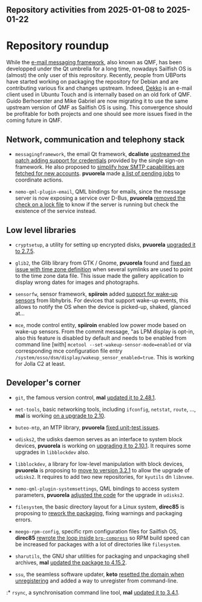 Repository activities from 2025-01-08 to 2025-01-22
---------------------------------------------------

# Repository roundup

While the [e-mail messaging framework](https://codereview.qt-project.org/q/project:qt-labs/messagingframework), also known as QMF, has been developped under the Qt umbrella for a long time, nowadays Sailfish OS is (almost) the only user of this reprository. Recently, people from UBPorts have started working on packaging the repository for Debian and are contributing various fix and changes upstream. Indeed, [Dekko](https://www.google.com/url?q=https://open-store.io/app/dekko2.dekkoproject) is an e-mail client used in Ubuntu Touch and is internally based on an old fork of QMF. Guido Berhoerster and Mike Gabriel are now migrating it to use the same upstream version of QMF as Sailfish OS is using. This convergence should be profitable for both projects and one should see more issues fixed in the coming future in QMF.

## Network, communication and telephony stack

* `messagingframework`, the email Qt framework, **dcaliste** [upstreamed the patch adding support for credentials](https://github.com/sailfishos/messagingframework/pull/20) provided by the single sign-on framework. He also proposed to [simplify how SMTP capabilities are fetched for new accounts](https://github.com/sailfishos/messagingframework/pull/28). **pvuorela** made [a list of pending jobs](https://github.com/sailfishos/messagingframework/issues/29) to coordinate actions.

* `nemo-qml-plugin-email`, QML bindings for emails, since the message server is now exposing a service over D-Bus, **pvuorela** [removed the check on a lock file](https://github.com/sailfishos/nemo-qml-plugin-email/pull/24) to know if the server is running but check the existence of the service instead.

## Low level libraries

* `cryptsetup`, a utility for setting up encrypted disks, **pvuorela** [upgraded it to 2.7.5](https://github.com/sailfishos/cryptsetup/pull/2).

* `glib2`, the Glib library from GTK / Gnome, **pvuorela** found and [fixed an issue with time zone definition](https://github.com/sailfishos/glib2/pull/6) when several symlinks are used to point to the time zone data file. This issue made the gallery application to display wrong dates for images and photographs.

* `sensorfw`, sensor framework, **spiiroin** added [support for wake-up sensors](https://github.com/sailfishos/sensorfw/pull/29) from libhybris. For devices that support wake-up events, this allows to notify the OS when the device is picked-up, shaked, glanced at...

* `mce`, mode control entity, **spiiroin** enabled low power mode based on wake-up sensors. From the commit message, "as LPM display is opt-in, also this feature is disabled by default and needs to be enabled from command line [with] `mcetool --set-wakeup-sensor-mode=enabled` or via corresponding mce configuration file entry `/system/osso/dsm/display/wakeup_sensor_enabled=true`. This is working for Jolla C2 at least.

## Developer's corner

* `git`, the famous version control, **mal** [updated it to 2.48.1](https://github.com/sailfishos/git/pull/10).

* `net-tools`, basic networking tools, including `ifconfig`, `netstat`, `route`, ..., **mal** is working [on a upgrade to 2.10](https://github.com/sailfishos/net-tools/pull/1).

* `buteo-mtp`, an MTP library, **pvuorela** [fixed unit-test issues](https://github.com/sailfishos/buteo-mtp/pull/15).

* `udisks2`, the udisks daemon serves as an interface to system block devices, **pvuorela** is working on [upgrading it to 2.10.1](https://github.com/sailfishos/udisks2/pull/11). It requires some upgrades in `libblockdev` also.

* `libblockdev`, a library for low-level manipulation with block devices, **pvuorela** is proposing to [move to version 3.2.1](https://github.com/sailfishos/libblockdev/pull/2) to allow the upgrade of `udisks2`. It requires to add two new repositories, for `kyutils` dn `libnvme`.

* `nemo-qml-plugin-systemsettings`, QML bindings to access system parameters, **pvuorela** [adjusted the code](https://github.com/sailfishos/nemo-qml-plugin-systemsettings/pull/48) for the upgrade in `udisks2`.

* `filesystem`, the basic directory layout for a Linux system, **direc85** is proposing to [rework the packaging](https://github.com/sailfishos/filesystem/pull/2), fixing warnings and packaging errors.

* `meego-rpm-config`, specific rpm configuration files for Sailfish OS, **direc85** [rewrote the loop inside `brp-compress`](https://github.com/sailfishos/meego-rpm-config/pull/8) so RPM build speed can be increased for packages with a lot of directories like `filesystem`.

* `sharutils`, the GNU shar utilities for packaging and unpackaging shell archives, **mal** [updated the package to 4.15.2](https://github.com/sailfishos/sharutils/pull/1).

* `ssu`, the seamless software updater, **keto** [resetted the domain when unregistering](https://github.com/sailfishos/ssu/pull/25) and added a way to unregister from command-line.

:* `rsync`, a synchronisation command line tool, **mal** [updated it to 3.4.1](https://github.com/sailfishos/rsync/pull/6).